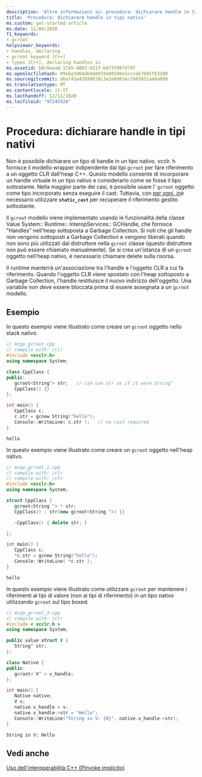 ```yaml
---
description: 'Altre informazioni su: procedura: dichiarare handle in tipi nativi'
title: 'Procedura: dichiarare handle in tipi nativi'
ms.custom: get-started-article
ms.date: 11/04/2016
f1_keywords:
- gcroot
helpviewer_keywords:
- handles, declaring
- gcroot keyword [C++]
- types [C++], declaring handles in
ms.assetid: b8c0eead-17e5-4003-b21f-b673f997d79f
ms.openlocfilehash: 09eba3d04db4dd87de00346e1cccde7805f63100
ms.sourcegitcommit: d6af41e42699628c3e2e6063ec7b03931a49a098
ms.translationtype: MT
ms.contentlocale: it-IT
ms.lasthandoff: 12/11/2020
ms.locfileid: "97245928"
---
```

# <a name="how-to-declare-handles-in-native-types"></a>Procedura: dichiarare handle in tipi nativi

Non è possibile dichiarare un tipo di handle in un tipo nativo. vcclr. h fornisce il modello wrapper indipendente dai tipi `gcroot` per fare riferimento a un oggetto CLR dall'heap C++. Questo modello consente di incorporare un handle virtuale in un tipo nativo e considerarlo come se fosse il tipo sottostante. Nella maggior parte dei casi, è possibile usare l' `gcroot` oggetto come tipo incorporato senza eseguire il cast. Tuttavia, con [per ogni, in](../dotnet/for-each-in.md)è necessario utilizzare **`static_cast`** per recuperare il riferimento gestito sottostante.

Il `gcroot` modello viene implementato usando le funzionalità della classe Value System:: Runtime:: InteropServices:: GCHandle, che fornisce "Handles" nell'heap sottoposta a Garbage Collection. Si noti che gli handle non vengono sottoposti a Garbage Collection e vengono liberati quando non sono più utilizzati dal distruttore nella `gcroot` classe (questo distruttore non può essere chiamato manualmente). Se si crea un'istanza di un `gcroot` oggetto nell'heap nativo, è necessario chiamare delete sulla risorsa.

Il runtime manterrà un'associazione tra l'handle e l'oggetto CLR a cui fa riferimento. Quando l'oggetto CLR viene spostato con l'heap sottoposto a Garbage Collection, l'handle restituisce il nuovo indirizzo dell'oggetto. Una variabile non deve essere bloccata prima di essere assegnata a un `gcroot` modello.

## <a name="examples"></a>Esempio

In questo esempio viene illustrato come creare un `gcroot` oggetto nello stack nativo.

```cpp
// mcpp_gcroot.cpp
// compile with: /clr
#include <vcclr.h>
using namespace System;

class CppClass {
public:
   gcroot<String^> str;   // can use str as if it were String^
   CppClass() {}
};

int main() {
   CppClass c;
   c.str = gcnew String("hello");
   Console::WriteLine( c.str );   // no cast required
}
```

```Output
hello
```

In questo esempio viene illustrato come creare un `gcroot` oggetto nell'heap nativo.

```cpp
// mcpp_gcroot_2.cpp
// compile with: /clr
// compile with: /clr
#include <vcclr.h>
using namespace System;

struct CppClass {
   gcroot<String ^> * str;
   CppClass() : str(new gcroot<String ^>) {}

   ~CppClass() { delete str; }

};

int main() {
   CppClass c;
   *c.str = gcnew String("hello");
   Console::WriteLine( *c.str );
}
```

```Output
hello
```

In questo esempio viene illustrato come utilizzare `gcroot` per mantenere i riferimenti ai tipi di valore (non ai tipi di riferimento) in un tipo nativo utilizzando `gcroot` sul tipo boxed.

```cpp
// mcpp_gcroot_3.cpp
// compile with: /clr
#include < vcclr.h >
using namespace System;

public value struct V {
   String^ str;
};

class Native {
public:
   gcroot< V^ > v_handle;
};

int main() {
   Native native;
   V v;
   native.v_handle = v;
   native.v_handle->str = "Hello";
   Console::WriteLine("String in V: {0}", native.v_handle->str);
}
```

```Output
String in V: Hello
```

## <a name="see-also"></a>Vedi anche

[Uso dell'interoperabilità C++ (PInvoke implicito)](../dotnet/using-cpp-interop-implicit-pinvoke.md)
